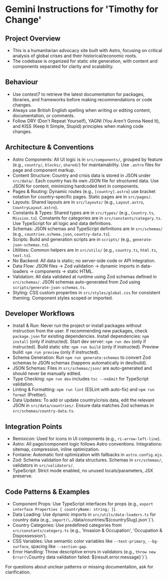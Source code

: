 # Gemini Instructions for 'Timothy for Change'

## Project Overview

- This is a humanitarian advocacy site built with Astro, focusing on critical analysis of global crises and their historical/economic roots.
- The codebase is organized for static site generation, with content and components separated for clarity and scalability.

## Behaviour

- Use context7 to retrieve the latest documentation for packages, libraries, and frameworks before making recommendations or code changes.
- Always use British English spelling when writing or editing content, documentation, or comments.
- Follow DRY (Don't Repeat Yourself), YAGNI (You Aren't Gonna Need It), and KISS (Keep It Simple, Stupid) principles when making code changes.

## Architecture & Conventions

- Astro Components: All UI logic is in `src/components/`, grouped by feature (e.g., `country/`, `blocks/`, `shared/`) for maintainability. Use `.astro` files for page and component markup.
- Content Structure: Country and crisis data is stored in JSON under `src/data/`. Each country has its own JSON file for structured data. Use JSON for content, minimizing hardcoded text in components.
- Pages & Routing: Dynamic routes (e.g., `[country].astro`) use bracket notation for country-specific pages. Static pages are in `src/pages/`.
- Layouts: Shared layouts are in `src/layouts/` (e.g., `Layout.astro`, `CountryLayout.astro`).
- Constants & Types: Shared types are in `src/types/` (e.g., `Country.ts`, `Mission.ts`). Constants for categories are in `src/constants/category.ts`. Use TypeScript for all logic and data definitions.
- Schemas: JSON schemas and TypeScript definitions are in `src/schemas/` (e.g., `countries.schema.json`, `country-data.ts`).
- Scripts: Build and generation scripts are in `scripts/` (e.g., `generate-json-schemas.ts`).
- Utilities: Common helpers are in `src/utils/` (e.g., `country.ts`, `html.ts`, `text.ts`).
- No Backend: All data is static; no server-side code or API integration.
- Data Flow: JSON files → Zod validation → dynamic imports in data-loaders → components → static HTML.
- Validation: All data validated at runtime using Zod schemas defined in `src/schemas/`. JSON schemas auto-generated from Zod using `scripts/generate-json-schemas.ts`.
- Styling: CSS custom properties in `src/styles/global.css` for consistent theming. Component styles scoped or imported.

## Developer Workflows

- Install & Run: Never run the project or install packages without instruction from the user. If recommending new packages, check `package.json` for existing dependencies. Install dependencies: `npm install` (only if instructed). Start dev server: `npm run dev` (only if instructed). Build static site: `npm run build` (only if instructed). Preview build: `npm run preview` (only if instructed).
- Schema Generation: Run `npm run generate:schemas` to convert Zod schemas to JSON schemas (happens automatically in dev/build).
- JSON Schemas: Files in `src/schemas/json/` are auto-generated and should never be manually edited.
- Type Checking: `npm run dev` includes `tsc --noEmit` for TypeScript validation.
- Linting & Formatting: `npm run lint` (ESLint with auto-fix) and `npm run format` (Prettier).
- Data Updates: To add or update country/crisis data, edit the relevant JSON in `src/data/countries/`. Ensure data matches Zod schemas in `src/schemas/country-data.ts`.

## Integration Points

- Remixicon: Used for icons in UI components (e.g., `ri-arrow-left-line`).
- Astro: All page/component logic follows Astro conventions. Integrations: sitemap, compression, inline optimization.
- Fontaine: Automatic font optimization with fallbacks in `astro.config.mjs`.
- Zod: Schema validation for all data structures. Schemas in `src/schemas/`, validators in `src/validators/`.
- TypeScript: Strict mode enabled, no unused locals/parameters, JSX preserve.

## Code Patterns & Examples

- Component Props: Use TypeScript interfaces for props (e.g., `export interface Properties { countryName: string; }`).
- Data Loading: Use dynamic imports in `src/utils/data-loaders.ts` for country data (e.g., `import(\`../data/countries/${countrySlug}.json\`)`).
- Country Categories: Use predefined categories from `src/constants/category.ts` (e.g., 'Invasion & Occupation', 'Occupation & Dispossession').
- CSS Variables: Use semantic color variables like `--text-primary`, `--bg-surface`, spacing like `--section-gap`.
- Error Handling: Throw descriptive errors in validators (e.g., `throw new Error(\`Country data validation failed: ${result.error.message}\`)`).

For questions about unclear patterns or missing documentation, ask for clarification.
